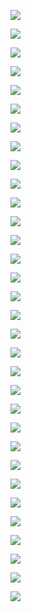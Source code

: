 ![](./Appendix_A_ib_read_lat_1.png)

![](./Appendix_A_ib_read_lat_2.png)

![](./Appendix_B1_ib_read_bw_bs.png)

![](./Appendix_B2_ib_read_bw_th.png)

![](./Appendix_C1_rpma_read_dram_lat_1.png)

![](./Appendix_C1_rpma_read_dram_lat_2.png)

![](./Appendix_C2_rpma_read_dram_bw_bs.png)

![](./Appendix_C3_rpma_read_dram_bw_th.png)

![](./Appendix_D1_rpma_read_pmem_lat_1.png)

![](./Appendix_D1_rpma_read_pmem_lat_2.png)

![](./Appendix_D2_rpma_read_pmem_bw_bs.png)

![](./Appendix_D3_rpma_read_pmem_bw_th.png)

![](./Appendix_E1_rpma_write_dram_lat_1.png)

![](./Appendix_E1_rpma_write_dram_lat_2.png)

![](./Appendix_E2_rpma_write_dram_bw_bs.png)

![](./Appendix_E3_rpma_write_dram_bw_th.png)

![](./Appendix_F1_apm_pmem_lat_1.png)

![](./Appendix_F1_apm_pmem_lat_2.png)

![](./Appendix_F2_apm_pmem_bw_bs.png)

![](./Appendix_F3_apm_pmem_bw_th.png)

![](./Appendix_G1_gpspm_pmem_lat_1.png)

![](./Appendix_G1_gpspm_pmem_lat_2.png)

![](./Appendix_G2_gpspm_pmem_bw_bs.png)

![](./Appendix_G3_gpspm_pmem_bw_th.png)

![](./Appendix_H1_mix_pmem_lat_1.png)

![](./Appendix_H1_mix_pmem_lat_2.png)

![](./Appendix_H2_mix_pmem_bw_bs.png)

![](./Appendix_H3_mix_pmem_bw_th.png)

![](./Appendix_I1_mix_pmem_lat_1.png)

![](./Appendix_I1_mix_pmem_lat_2.png)

![](./Appendix_I2_mix_pmem_bw_bs.png)

![](./Appendix_I3_mix_pmem_bw_th.png)
